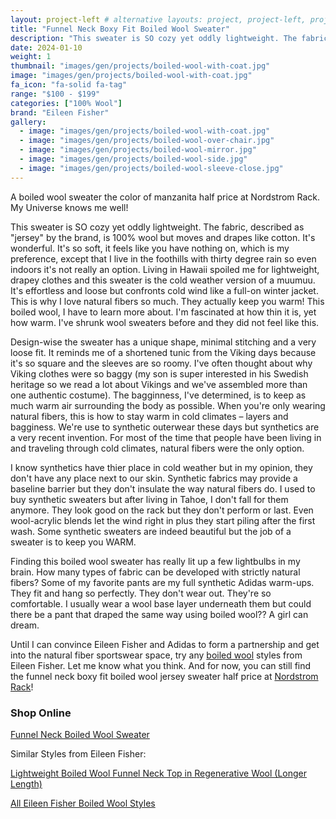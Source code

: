 ```yaml
---
layout: project-left # alternative layouts: project, project-left, project-right, project-top
title: "Funnel Neck Boxy Fit Boiled Wool Sweater"
description: "This sweater is SO cozy yet oddly lightweight. The fabric is 100% wool but moves and drapes like a jersey."
date: 2024-01-10
weight: 1
thumbnail: "images/gen/projects/boiled-wool-with-coat.jpg"
image: "images/gen/projects/boiled-wool-with-coat.jpg"
fa_icon: "fa-solid fa-tag"
range: "$100 - $199"
categories: ["100% Wool"]
brand: "Eileen Fisher"
gallery:
  - image: "images/gen/projects/boiled-wool-with-coat.jpg"
  - image: "images/gen/projects/boiled-wool-over-chair.jpg"
  - image: "images/gen/projects/boiled-wool-mirror.jpg"
  - image: "images/gen/projects/boiled-wool-side.jpg"
  - image: "images/gen/projects/boiled-wool-sleeve-close.jpg"
---
```


A boiled wool sweater the color of manzanita half price at Nordstrom Rack. My Universe knows me well!

This sweater is SO cozy yet oddly lightweight. The fabric, described as "jersey" by the brand, is 100% wool but moves and drapes like cotton. It's wonderful. It's so soft, it feels like you have nothing on, which is my preference, except that I live in the foothills with thirty degree rain so even indoors it's not really an option. Living in Hawaii spoiled me for lightweight, drapey clothes and this sweater is the cold weather version of a muumuu. It's effortless and loose but confronts cold wind like a full-on winter jacket. This is why I love natural fibers so much. They actually keep you warm! This boiled wool, I have to learn more about. I'm fascinated at how thin it is, yet how warm. I've shrunk wool sweaters before and they did not feel like this. 

Design-wise the sweater has a unique shape, minimal stitching and a very loose fit. It reminds me of a shortened tunic from the Viking days because it's so square and the sleeves are so roomy. I've often thought about why Viking clothes were so baggy (my son is super interested in his Swedish heritage so we read a lot about Vikings and we've assembled more than one authentic costume). The bagginness, I've determined, is to keep as much warm air surrounding the body as possible. When you're only wearing natural fibers, this is how to stay warm in cold climates – layers and bagginess. We're use to synthetic outerwear these days but synthetics are a very recent invention. For most of the time that people have been living in and traveling through cold climates, natural fibers were the only option. 

I know synthetics have thier place in cold weather but in my opinion, they don't have any place next to our skin. Synthetic fabrics may provide a baseline barrier but they don't insulate the way natural fibers do. I used to buy synthetic sweaters but after living in Tahoe, I don't fall for them anymore. They look good on the rack but they don't perform or last. Even wool-acrylic blends let the wind right in plus they start piling after the first wash. Some synthetic sweaters are indeed beautiful but the job of a sweater is to keep you WARM. 

Finding this boiled wool sweater has really lit up a few lightbulbs in my brain. How many types of fabric can be developed with strictly natural fibers? Some of my favorite pants are my full synthetic Adidas warm-ups. They fit and hang so perfectly. They don't wear out. They're so comfortable. I usually wear a wool base layer underneath them but could there be a pant that draped the same way using boiled wool?? A girl can dream. 

Until I can convince Eileen Fisher and Adidas to form a partnership and get into the natural fiber sportswear space, try any [boiled wool](https://www.eileenfisher.com/search?q=boiled+wool&search-button=&loc=en_US) styles from Eileen Fisher. Let me know what you think. And for now, you can still find the funnel neck boxy fit boiled wool jersey sweater half price at [Nordstrom Rack](https://www.nordstromrack.com/s/eileen-fisher-funnel-neck-wool-sweater/7602484?color=BROWNSTONE&sid=1827924)!
### Shop Online

<i class="fa-solid fa-arrow-right"></i> [Funnel Neck Boiled Wool Sweater](https://www.nordstromrack.com/s/eileen-fisher-funnel-neck-wool-sweater/7602484?color=BROWNSTONE&sid=1827924)

Similar Styles from Eileen Fisher:
 
<i class="fa-solid fa-arrow-right"></i> [Lightweight Boiled Wool Funnel Neck Top in Regenerative Wool (Longer Length)](https://www.eileenfisher.com/lightweight-boiled-wool-funnel-neck-top%C2%A0in-regenerative-wool/F3BWN-T6078.html)

<i class="fa-solid fa-arrow-right"></i> [All Eileen Fisher Boiled Wool Styles](https://www.eileenfisher.com/search?q=boiled+wool&search-button=&loc=en_US)
